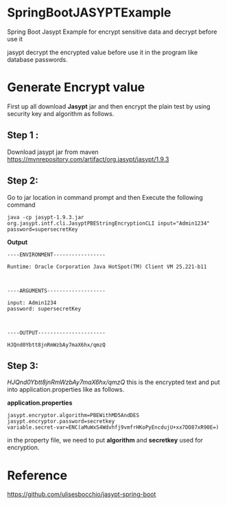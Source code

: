 # SpringBootJASYPTExample
Spring Boot Jasypt Example for encrypt sensitive data and decrypt before use it

jasypt decrypt the encrypted value before use it in the program like database passwords.

# Generate Encrypt value
First up all download **Jasypt** jar and then encrypt the plain test by using security key and algorithm as follows.

## Step 1 :
Download jasypt jar from maven https://mvnrepository.com/artifact/org.jasypt/jasypt/1.9.3

## Step 2:
Go to jar location in command prompt and then Execute the following command
~~~
java -cp jasypt-1.9.3.jar org.jasypt.intf.cli.JasyptPBEStringEncryptionCLI input="Admin1234" password=supersecretKey
~~~
**Output**

~~~
----ENVIRONMENT-----------------

Runtime: Oracle Corporation Java HotSpot(TM) Client VM 25.221-b11



----ARGUMENTS-------------------

input: Admin1234
password: supersecretKey



----OUTPUT----------------------

HJQnd0Ybtt8jnRmWzbAy7maX6hx/qmzQ
~~~

## Step 3:
_HJQnd0Ybtt8jnRmWzbAy7maX6hx/qmzQ_    this is the encrypted text and put into application.properties like as follows.

**application.properties**
~~~
jasypt.encryptor.algorithm=PBEWithMD5AndDES
jasypt.encryptor.password=secretkey
variable.secret-var=ENC(aMuWxS4Wdvhfj9vmfrHKoPyEncdujU+xx7DO87xR90E=)
~~~
in the property file, we need to put **algorithm** and **secretkey** used for encryption.



# Reference
https://github.com/ulisesbocchio/jasypt-spring-boot
